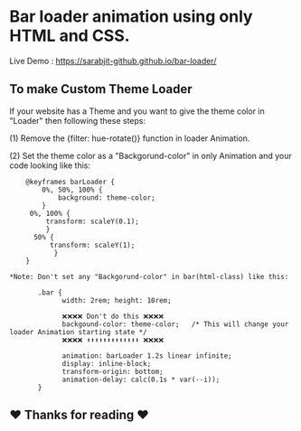 # Bar loader animation using only HTML and CSS.

Live Demo : https://sarabjit-github.github.io/bar-loader/

## To make Custom Theme Loader

If your website has a Theme and you want to give the theme color in "Loader" then following these steps:

  (1) Remove the {filter: hue-rotate()} function in loader Animation.
  
  (2) Set the theme color as a "Backgorund-color" in only Animation and your code looking like this:
  
        @keyframes barLoader { 
            0%, 50%, 100% { 
                background: theme-color; 
            }
         0%, 100% { 
             transform: scaleY(0.1); 
             }
          50% { 
              transform: scaleY(1);
               } 
        }

    *Note: Don't set any "Backgorund-color" in bar(html-class) like this:
        
           .bar { 
                 width: 2rem; height: 10rem;

                 ❌❌❌❌ Don't do this ❌❌❌❌
                 backgound-color: theme-color;   /* This will change your loader Animation starting state */
                 ❌❌❌❌ ⬆⬆⬆⬆⬆⬆⬆⬆⬆⬆⬆⬆⬆ ❌❌❌❌

                 animation: barLoader 1.2s linear infinite;
                 display: inline-block;
                 transform-origin: bottom;
                 animation-delay: calc(0.1s * var(--i));
           }
## ❤ Thanks for reading ❤

